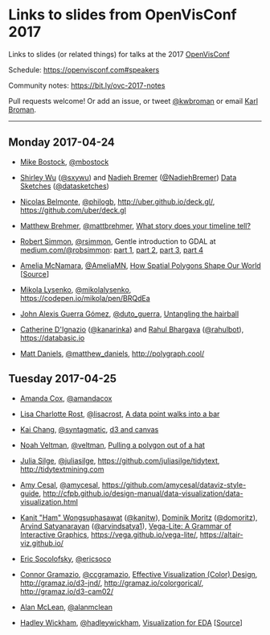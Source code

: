 # Links to slides from OpenVisConf 2017

Links to slides (or related things) for talks at the 2017
[OpenVisConf](https://openvisconf.com)

Schedule: <https://openvisconf.com#speakers>

Community notes: <https://bit.ly/ovc-2017-notes>

Pull requests welcome! Or add an issue, or tweet
[@kwbroman](https://twitter.com/kwbroman) or email
[Karl Broman](http://kbroman.org).

---

## Monday 2017-04-24

- [Mike Bostock](https://bost.ocks.org/mike/), [@mbostock](https://twitter.com/mbostock)

- [Shirley Wu](http://sxywu.com/) ([@sxywu](https://twitter.com/sxywu)) and
  [Nadieh Bremer](https://www.visualcinnamon.com/) ([@NadiehBremer](https://twitter.com/NadiehBremer))
  [Data Sketches](http://www.datasketch.es/) ([@datasketches](https://twitter.com/datasketches))

- [Nicolas Belmonte](http://philogb.github.io/), [@philogb](https://twitter.com/philogb),
  <http://uber.github.io/deck.gl/>, <https://github.com/uber/deck.gl>

- [Matthew Brehmer](http://mattbrehmer.github.io/), [@mattbrehmer](https://twitter.com/mattbrehmer),
  [What story does your timeline tell?](http://mattbrehmer.github.io/pubs/ovc2017.pdf)

- [Robert Simmon](https://earthobservatory.nasa.gov/blogs/elegantfigures/), [@rsimmon](https://twitter.com/rsimmon),
  Gentle introduction to GDAL at
  [medium.com/@robsimmon](https://medium.com/@robsimmon):
  [part 1](https://medium.com/planet-stories/a-gentle-introduction-to-gdal-part-1-a3253eb96082),
  [part 2](https://medium.com/planet-stories/a-gentle-introduction-to-gdal-part-2-map-projections-gdalwarp-e05173bd710a),
  [part 3](https://medium.com/@robsimmon/a-gentle-introduction-to-gdal-part-3-geodesy-local-map-projections-794c6ff675ca),
  [part 4](https://medium.com/@robsimmon/a-gentle-introduction-to-gdal-part-4-working-with-satellite-data-d3835b5e2971)

- [Amelia McNamara](http://www.science.smith.edu/~amcnamara/), [@AmeliaMN](https://twitter.com/AmeliaMN),
  [How Spatial Polygons Shape Our World](https://github.com/AmeliaMN/SpatialPolygons/blob/master/SpatialAgg.pdf)
  \[[Source](https://github.com/AmeliaMN/SpatialPolygons)\]

- [Mikola Lysenko](https://github.com/mikolalysenko), [@mikolalysenko](https://twitter.com/mikolalysenko),
  <https://codepen.io/mikola/pen/BRQdEa>

- [John Alexis Guerra Gómez](http://johnguerra.co/), [@duto_guerra](https://twitter.com/duto_guerra),
  [Untangling the hairball](http://johnguerra.co/slides/untanglingTheHairball/#/)

- [Catherine D'Ignazio](http://www.kanarinka.com/) ([@kanarinka](https://twitter.com/kanarinka)) and
  [Rahul Bhargava](http://rahulbotics.com/) ([@rahulbot](https://twitter.com/rahulbot)),
  <https://databasic.io>

- [Matt Daniels](https://pudding.cool/), [@matthew_daniels](https://twitter.com/matthew_daniels),
  <http://polygraph.cool/>

## Tuesday 2017-04-25

- [Amanda Cox](http://amandacox.tumblr.com/), [@amandacox](https://twitter.com/amandacox)

- [Lisa Charlotte Rost](http://lisacharlotterost.de/), [@lisacrost](https://twitter.com/lisacrost),
  [A data point walks into a bar](https://github.com/lisacharlotterost/talk-slides/blob/master/1612_ADatpointWalksIntoABar.pdf)

- [Kai Chang](http://bl.ocks.org/syntagmatic), [@syntagmatic](https://twitter.com/syntagmatic),
  [d3 and canvas](https://bl.ocks.org/syntagmatic/raw/c157cd20973d7f92e913fac28cfa8a56/#1)

- [Noah Veltman](http://noahveltman.com), [@veltman](https://twitter.com/veltman),
  [Pulling a polygon out of a hat](https://github.com/veltman/openvis)

- [Julia Silge](http://juliasilge.com/), [@juliasilge](https://twitter.com/juliasilge),
  <https://github.com/juliasilge/tidytext>, <http://tidytextmining.com>

- [Amy Cesal](http://www.amycesal.com/), [@amycesal](https://twitter.com/amycesal),
  <https://github.com/amycesal/dataviz-style-guide>, <http://cfpb.github.io/design-manual/data-visualization/data-visualization.html>

- [Kanit "Ham" Wongsuphasawat](http://kanitw.github.io/) ([@kanitw](https://twitter.com/kanitw)),
  [Dominik Moritz](https://www.domoritz.de/) ([@domoritz](https://twitter.com/domoritz)),
  [Arvind Satyanarayan](http://arvindsatya.com/) ([@arvindsatya1](https://twitter.com/arvindsatya1)), [Vega-Lite:
A Grammar of Interactive Graphics](https://www.domoritz.de/talks/VegaLite-OpenVisConf-2017.pdf), <https://vega.github.io/vega-lite/>, <https://altair-viz.github.io/>

- [Eric Socolofsky](http://transmote.com/), [@ericsoco](https://twitter.com/ericsoco)

- [Connor Gramazio](http://gramaz.io/),
  [@ccgramazio](https://twitter.com/ccgramazio), [Effective Visualization (Color) Design](http://gramaz.io/pdf/gramazio-2017-ovc.pdf), <http://gramaz.io/d3-jnd/>, <http://gramaz.io/colorgorical/>, <http://gramaz.io/d3-cam02/>

- [Alan McLean](http://alanmclean.org/), [@alanmclean](https://twitter.com/alanmclean)

- [Hadley Wickham](http://hadley.nz/), [@hadleywickham](https://twitter.com/hadleywickham),
  [Visualization for EDA](https://github.com/hadley/vis-eda/blob/master/vis-eda.pdf)
  \[[Source](https://github.com/hadley/vis-eda)\]
